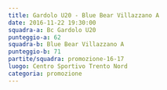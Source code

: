 ```yaml
---
title: Gardolo U20 - Blue Bear Villazzano A
date: 2016-11-22 19:30:00
squadra-a: Bc Gardolo U20
punteggio-a: 62
squadra-b: Blue Bear Villazzano A
punteggio-b: 71
partite/squadra: promozione-16-17
luogo: Centro Sportivo Trento Nord
categoria: promozione
---
```

